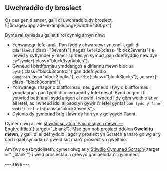 ## Uwchraddio dy brosiect

<div style="display: flex; flex-wrap: wrap">
<div style="flex-basis: 200px; flex-grow: 1; margin-right: 15px;">
Os oes gen ti amser, galli di uwchraddio dy brosiect. 
</div>
<div>
![](images/upgrade-example.png){:width="300px"}
</div>
</div>

Dyma rai syniadau gallet ti roi cynnig arnyn nhw:
- Ychwanegu lefel arall. Pan fydd y chwaraewr yn ennill, galli di `ddarlledu`{:class="3events"} neges `lefel2`{:class="block3events"} a newid y cyflymder y mae'r sprites yn symud, gan ddefnyddio newidyn `cyflymder`{:class="block3variables"}.
- Gwneud i blatfformau ymddangos a diflannu mewn bloc `am byth`{:class="block3control"} gan ddefnyddio `dangos`{:class="block3looks"}, `cuddio`{:class="block3looks"}, ac `aros`{: class="block3control"}.
- Ychwanegu rhagor o blatfformau, neu gwneud i fwy o blatfformau ymddangos pan fyddi di'n cyrraedd y lefel nesaf. Bydd angen i ti ystyried beth arall sydd angen ei newid, i wneud i dy gêm weithio ar yr ail lefel, ac i wneud iddi ailosod yn gywir i'r lefel gyntaf `pan fydd y faner wedi'i chlicio`{:class="block3events"}.
- Dylunio dy gymeriad brig i lawr dy hun yn y golygydd Paent.

Cymer olwg ar ein [stiwdio scratch 'Paid disgyn i mewn — Enghreifftiau'](https://scratch.mit.edu/studios/29599110){:target="_blank"}. Mae gan bob prosiect ddolen **Gweld tu mewn**, y galli di ei defnyddio i agor y prosiect yn Scratch a tharo golwg ar y cod i gael syniadau a gweld sut mae'r prosiect yn gweithio.

Am fwy o ysbrydoliaeth, cymer olwg ar y [Stiwdio Cymuned Scratch](https://scratch.mit.edu/studios/29601182){:target = " _blank "} i weld prosiectau a grëwyd gan aelodau'r gymuned.

--- save ---
